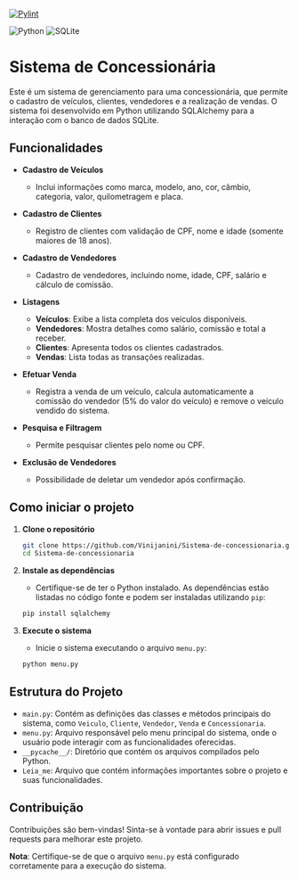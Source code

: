 [![Pylint](https://github.com/92username/Sistema-de-concessionaria/actions/workflows/pylint.yml/badge.svg)](https://github.com/92username/Sistema-de-concessionaria/actions/workflows/pylint.yml)

![Python](https://img.shields.io/badge/-Python-3776AB?style=for-the-badge&logo=python&logoColor=white)  ![SQLite](https://img.shields.io/badge/-SQLite-003B57?style=for-the-badge&logo=sqlite&logoColor=white)
# Sistema de Concessionária

Este é um sistema de gerenciamento para uma concessionária, que permite o cadastro de veículos, clientes, vendedores e a realização de vendas. O sistema foi desenvolvido em Python utilizando SQLAlchemy para a interação com o banco de dados SQLite.

## Funcionalidades

- **Cadastro de Veículos**
  - Inclui informações como marca, modelo, ano, cor, câmbio, categoria, valor, quilometragem e placa.

- **Cadastro de Clientes**
  - Registro de clientes com validação de CPF, nome e idade (somente maiores de 18 anos).

- **Cadastro de Vendedores**
  - Cadastro de vendedores, incluindo nome, idade, CPF, salário e cálculo de comissão.

- **Listagens**
  - **Veículos**: Exibe a lista completa dos veículos disponíveis.
  - **Vendedores**: Mostra detalhes como salário, comissão e total a receber.
  - **Clientes**: Apresenta todos os clientes cadastrados.
  - **Vendas**: Lista todas as transações realizadas.

- **Efetuar Venda**
  - Registra a venda de um veículo, calcula automaticamente a comissão do vendedor (5% do valor do veículo) e remove o veículo vendido do sistema.

- **Pesquisa e Filtragem**
  - Permite pesquisar clientes pelo nome ou CPF.

- **Exclusão de Vendedores**
  - Possibilidade de deletar um vendedor após confirmação.

## Como iniciar o projeto

1. **Clone o repositório**
    ```sh
    git clone https://github.com/Vinijanini/Sistema-de-concessionaria.git
    cd Sistema-de-concessionaria
    ```

2. **Instale as dependências**
    - Certifique-se de ter o Python instalado. As dependências estão listadas no código fonte e podem ser instaladas utilizando `pip`:
    ```sh
    pip install sqlalchemy
    ```

3. **Execute o sistema**
    - Inicie o sistema executando o arquivo `menu.py`:
    ```sh
    python menu.py
    ```

## Estrutura do Projeto

- `main.py`: Contém as definições das classes e métodos principais do sistema, como `Veiculo`, `Cliente`, `Vendedor`, `Venda` e `Concessionaria`.
- `menu.py`: Arquivo responsável pelo menu principal do sistema, onde o usuário pode interagir com as funcionalidades oferecidas.
- `__pycache__/`: Diretório que contém os arquivos compilados pelo Python.
- `Leia_me`: Arquivo que contém informações importantes sobre o projeto e suas funcionalidades.

## Contribuição

Contribuições são bem-vindas! Sinta-se à vontade para abrir issues e pull requests para melhorar este projeto.

**Nota**: Certifique-se de que o arquivo `menu.py` está configurado corretamente para a execução do sistema.

